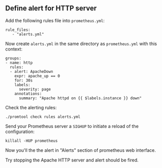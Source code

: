 ## Define alert for HTTP server

Add the following rules file into `prometheus.yml`:

```
rule_files:
   - "alerts.yml"
```

Now create `alerts.yml` in the same directory as `prometheus.yml` with this context:

```
groups:
- name: http
  rules:
  - alert: ApacheDown
    expr: apache_up == 0
    for: 30s
    labels:
      severity: page
    annotations:
      summary: "Apache httpd on {{ $labels.instance }} down"
```

Check the alerting rules:

```
./promtool check rules alerts.yml
```

Send your Prometheus server a `SIGHUP` to initiate a reload of the configuration:

```
killall -HUP prometheus
```

Now you'll the the alert in "Alerts" section of prometheus web interface.

Try stopping the Apache HTTP server and alert should be fired.
